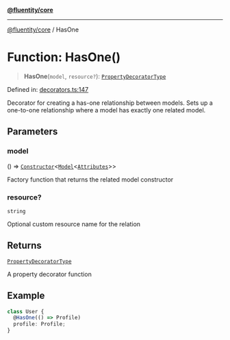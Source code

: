 [**@fluentity/core**](../README.md)

***

[@fluentity/core](../globals.md) / HasOne

# Function: HasOne()

> **HasOne**(`model`, `resource?`): [`PropertyDecoratorType`](../type-aliases/PropertyDecoratorType.md)

Defined in: [decorators.ts:147](https://github.com/cedricpierre/fluentity-core/blob/37e0fe495327dcf7f6b167ed5958ed95c676e957/src/decorators.ts#L147)

Decorator for creating a has-one relationship between models.
Sets up a one-to-one relationship where a model has exactly one related model.

## Parameters

### model

() => [`Constructor`](../type-aliases/Constructor.md)\<[`Model`](../classes/Model.md)\<[`Attributes`](../interfaces/Attributes.md)\>\>

Factory function that returns the related model constructor

### resource?

`string`

Optional custom resource name for the relation

## Returns

[`PropertyDecoratorType`](../type-aliases/PropertyDecoratorType.md)

A property decorator function

## Example

```typescript
class User {
  @HasOne(() => Profile)
  profile: Profile;
}
```
